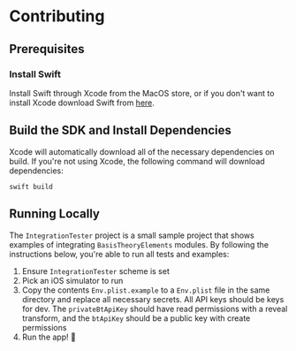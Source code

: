 # Contributing

## Prerequisites

### Install Swift

Install Swift through Xcode from the MacOS store, or if you don't want to install Xcode download Swift from [here](https://www.swift.org/download/).

## Build the SDK and Install Dependencies

Xcode will automatically download all of the necessary dependencies on build. If you're not using Xcode, the following command will download dependencies:

```shell
swift build
```

## Running Locally

The `IntegrationTester` project is a small sample project that shows examples of integrating `BasisTheoryElements` modules. By following the instructions below, you're able to run all tests and examples:

1. Ensure `IntegrationTester` scheme is set
2. Pick an iOS simulator to run
3. Copy the contents `Env.plist.example` to a `Env.plist` file in the same directory and replace all necessary secrets. All API keys should be keys for dev. The `privateBtApiKey` should have read permissions with a reveal transform, and the `btApiKey` should be a public key with create permissions
4. Run the app! 🎉
